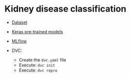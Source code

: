 # Kidney disease classification

- [Dataset](https://www.kaggle.com/datasets/nazmul0087/ct-kidney-dataset-normal-cyst-tumor-and-stone/data)
- [Keras pre-trained models](https://keras.io/api/applications/)
- [MLflow](https://mlflow.org/docs/latest/index.html)

- DVC:
    - Create the `dvc.yaml` file
    - Execute: `dvc init`
    - Execute: `dvc repro`